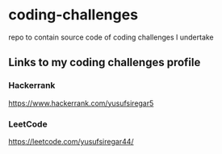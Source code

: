# coding-challenges
repo to contain source code of coding challenges I undertake

## Links to my coding challenges profile

### Hackerrank

https://www.hackerrank.com/yusufsiregar5

### LeetCode

https://leetcode.com/yusufsiregar44/